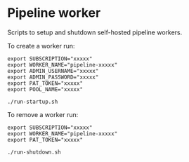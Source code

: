 # Pipeline worker

Scripts to setup and shutdown self-hosted pipeline workers.

To create a worker run:
```shell
export SUBSCRIPTION="xxxxx"
export WORKER_NAME="pipeline-xxxxx"
export ADMIN_USERNAME="xxxxx"
export ADMIN_PASSWORD="xxxxx"
export PAT_TOKEN="xxxxx"
export POOL_NAME="xxxxx"

./run-startup.sh
```

To remove a worker run:
```shell
export SUBSCRIPTION="xxxxx"
export WORKER_NAME="pipeline-xxxxx"
export PAT_TOKEN="xxxxx"

./run-shutdown.sh
```
